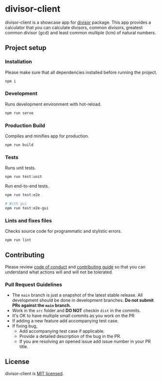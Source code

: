 # divisor-client

divisor-client is a showcase app for [divisor](https://www.npmjs.com/package/divisor) package. This app provides a calculator that you can calculate divisors, common divisors, greatest common divisor (gcd) and least common multiple (lcm) of natural numbers.

## Project setup

### Installation

Please make sure that all dependencies installed before running the project.

```bash
npm i
```

### Development

Runs development environment with hot-reload.

```bash
npm run serve
```

### Production Build

Compiles and minifies app for production.

```bash
npm run build
```

### Tests

Runs unit tests.

```bash
npm run test:unit
```

Run end-to-end tests.

```bash
npm run test:e2e

# With gui
npm run test:e2e-gui
```

### Lints and fixes files

Checks source code for programmatic and stylistic errors.

```bash
npm run lint
```

## Contributing

Please review [code of conduct](.github/CODE_OF_CONDUCT.md) and [contributing guide](.github/CONTRIBUTING.md) so that you can understand what actions will and will not be tolerated.

### Pull Request Guidelines

- The `main` branch is just a snapshot of the latest stable release. All development should be done in development branches. **Do not submit PRs against the `main` branch.**
- Work in the `src` folder and **DO NOT** checkin `dist` in the commits.
- It's OK to have multiple small commits as you work on the PR
- If adding a new feature add accompanying test case.
- If fixing bug,
  - Add accompanying test case if applicable.
  - Provide a detailed description of the bug in the PR.
  - If you are resolving an opened issue add issue number in your PR title.

## License

divisor-client is [MIT licensed](./LICENSE).
